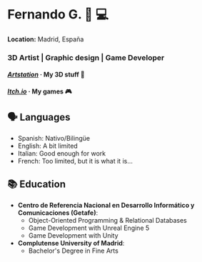 <!-- ## Hi there 👋

<!--
**CatalistaPOO/CatalistaPOO** is a ✨ _special_ ✨ repository because its `README.md` (this file) appears on your GitHub profile.
-->

# Fernando G. 🎨 💻
**Location:** Madrid, España 
### 3D Artist | Graphic design | Game Developer
#### ***[Artstation](https://catalista.artstation.com)***  · My 3D stuff 🧊
#### ***[Itch.io](https://catalista.itch.io)***  · My games 🎮
## 🗣️ **Languages**
- Spanish: Nativo/Bilingüe  
- English: A bit limited 
- Italian: Good enough for work
- French: Too limited, but it is what it is...

## 📚 **Education**
- **Centro de Referencia Nacional en Desarrollo Informático y Comunicaciones (Getafe)**:  
  - Object-Oriented Programming & Relational Databases 
  - Game Development with Unreal Engine 5 
  - Game Development with Unity
- **Complutense University of Madrid**:  
  - Bachelor's Degree in Fine Arts 
